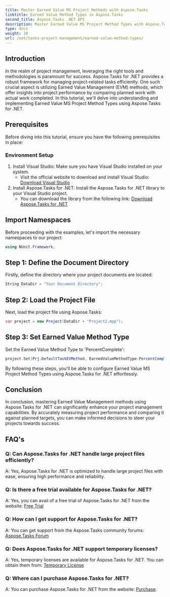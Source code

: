```yaml
---
title: Master Earned Value MS Project Methods with Aspose.Tasks
linktitle: Earned Value Method Types in Aspose.Tasks
second_title: Aspose.Tasks .NET API
description: Master Earned Value MS Project Method Types with Aspose.Tasks for .NET. Enhance project management efficiency effortlessly.
type: docs
weight: 10
url: /net/tasks-project-management/earned-value-method-types/
---
```

## Introduction
In the realm of project management, leveraging the right tools and methodologies is paramount for success. Aspose.Tasks for .NET provides a robust framework for managing project-related tasks efficiently. One such crucial aspect is utilizing Earned Value Management (EVM) methods, which offer insights into project performance by comparing planned work with actual work completed. In this tutorial, we'll delve into understanding and implementing Earned Value MS Project Method Types using Aspose.Tasks for .NET.
## Prerequisites
Before diving into this tutorial, ensure you have the following prerequisites in place:
### Environment Setup
1. Install Visual Studio: Make sure you have Visual Studio installed on your system.
   - Visit the official website to download and install Visual Studio: [Download Visual Studio](https://visualstudio.microsoft.com/downloads/)
2. Install Aspose.Tasks for .NET: Install the Aspose.Tasks for .NET library to your Visual Studio project.
   - You can download the library from the following link: [Download Aspose.Tasks for .NET](https://releases.aspose.com/tasks/net/)

## Import Namespaces
Before proceeding with the examples, let's import the necessary namespaces to our project:
```csharp
using NUnit.Framework;
```

## Step 1: Define the Document Directory
Firstly, define the directory where your project documents are located:
```csharp
String DataDir = "Your Document Directory";
```
## Step 2: Load the Project File
Next, load the project file using Aspose.Tasks:
```csharp
var project = new Project(DataDir + "Project2.mpp");
```
## Step 3: Set Earned Value Method Type
Set the Earned Value Method Type to 'PercentComplete':
```csharp
project.Set(Prj.DefaultTaskEVMethod, EarnedValueMethodType.PercentComplete);
```
By following these steps, you'll be able to configure Earned Value MS Project Method Types using Aspose.Tasks for .NET effortlessly.

## Conclusion
In conclusion, mastering Earned Value Management methods using Aspose.Tasks for .NET can significantly enhance your project management capabilities. By accurately measuring project performance and comparing it against planned targets, you can make informed decisions to steer your projects towards success.
## FAQ's
### Q: Can Aspose.Tasks for .NET handle large project files efficiently?
A: Yes, Aspose.Tasks for .NET is optimized to handle large project files with ease, ensuring high performance and reliability.
### Q: Is there a free trial available for Aspose.Tasks for .NET?
A: Yes, you can avail of a free trial of Aspose.Tasks for .NET from the website: [Free Trial](https://releases.aspose.com/)
### Q: How can I get support for Aspose.Tasks for .NET?
A: You can get support from the Aspose.Tasks community forums: [Aspose.Tasks Forum](https://forum.aspose.com/c/tasks/15)
### Q: Does Aspose.Tasks for .NET support temporary licenses?
A: Yes, temporary licenses are available for Aspose.Tasks for .NET. You can obtain them from: [Temporary License](https://purchase.aspose.com/temporary-license/)
### Q: Where can I purchase Aspose.Tasks for .NET?
A: You can purchase Aspose.Tasks for .NET from the website: [Purchase](https://purchase.aspose.com/buy).
